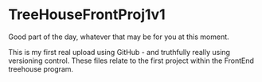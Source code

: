 # TreeHouseFrontProj1v1

Good part of the day, whatever that may be for you at this moment.

This is my first real upload using GitHub - and truthfully really using versioning control.  These files relate to 
the first project within the FrontEnd treehouse program.

